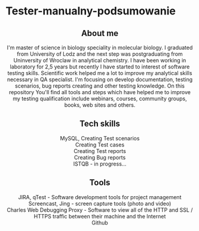 # Tester-manualny-podsumowanie

<header>
<h2>About me</h2>
<header/>


I'm master of science in biology speciality in molecular biology. I graduated from University of Lodz and the next step was postgraduating from Uninversity of Wroclaw in analytical chemistry. I have been working in laboratory for 2,5 years but recently I have started to interest of software testing skills. Scientific work helped me a lot to improve my analytical skills necessary in QA specialist.
I'm focusing on develop documentation, testing scenarios, bug reports creating and other testing knowledge. On this repository You'll find all tools and steps which have helped me to improve my testing qualification include webinars, courses, community groups, books, web sites and others.


<h2>Tech skills</h2>

MySQL,
Creating Test scenarios  <br/>
Creating Test cases  <br/>
Creating Test reports  <br/>
Creating Bug reports  <br/>
ISTQB - in progress...  <br/>


<h2>Tools</h2>

JIRA, qTest - Software development tools for project management  <br/>
Screencast, Jing - screen capture tools (photo and video)  <br/>
Charles Web Debugging Proxy - Software to view all of the HTTP and SSL / HTTPS traffic between their machine and the Internet  <br/>
Github  <br/>


